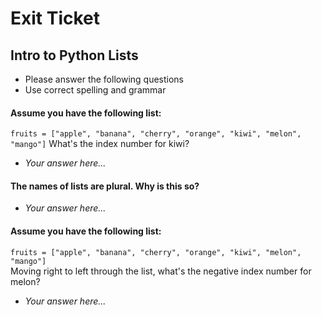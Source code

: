 
# Exit Ticket
## Intro to Python Lists

- Please answer the following questions 
- Use correct spelling and grammar

#### Assume you have the following list:
`
fruits = ["apple", "banana", "cherry", "orange", "kiwi", "melon", "mango"]
`
What's the index number for kiwi?
- *Your answer here...*


#### The names of lists are plural.  Why is this so? 
- *Your answer here...*


#### Assume you have the following list:
`
fruits = ["apple", "banana", "cherry", "orange", "kiwi", "melon", "mango"]
`  
Moving right to left through the list, what's the negative index number for melon?
- *Your answer here...*




